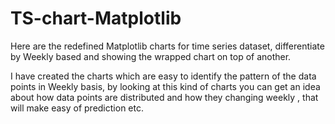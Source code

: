 # TS-chart-Matplotlib
Here are the redefined Matplotlib charts for time series dataset, differentiate by Weekly based and showing the wrapped chart on top of another.

I have created the charts which are easy to identify the pattern of the data points in Weekly basis, by looking at this kind of charts you can get an idea about how data points are distributed and how they changing weekly , that will make easy of prediction etc.
